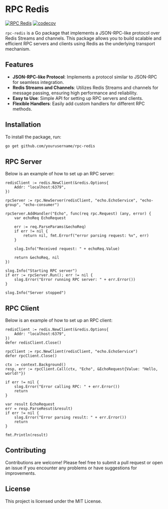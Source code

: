 # RPC Redis

[![RPC Redis](https://github.com/ksysoev/rpc-redis/actions/workflows/main.yml/badge.svg)](https://github.com/ksysoev/rpc-redis/actions/workflows/main.yml)
[![codecov](https://codecov.io/gh/ksysoev/rpc-redis/graph/badge.svg?token=Q1G80IX95U)](https://codecov.io/gh/ksysoev/rpc-redis)

`rpc-redis` is a Go package that implements a JSON-RPC-like protocol over Redis Streams and channels. This package allows you to build scalable and efficient RPC servers and clients using Redis as the underlying transport mechanism.

## Features

- **JSON-RPC-like Protocol**: Implements a protocol similar to JSON-RPC for seamless integration.
- **Redis Streams and Channels**: Utilizes Redis Streams and channels for message passing, ensuring high performance and reliability.
- **Easy to Use**: Simple API for setting up RPC servers and clients.
- **Flexible Handlers**: Easily add custom handlers for different RPC methods.

## Installation

To install the package, run:

```sh
go get github.com/yourusername/rpc-redis
```

## RPC Server

Below is an example of how to set up an RPC server:

```golang
redisClient := redis.NewClient(&redis.Options{
    Addr: "localhost:6379",
})

rpcServer := rpc.NewServer(redisClient, "echo.EchoService", "echo-group", "echo-consumer")

rpcServer.AddHandler("Echo", func(req rpc.Request) (any, error) {
    var echoReq EchoRequest

    err := req.ParseParams(&echoReq)
    if err != nil {
        return nil, fmt.Errorf("error parsing request: %v", err)
    }

    slog.Info("Received request: " + echoReq.Value)

    return &echoReq, nil
})

slog.Info("Starting RPC server")
if err := rpcServer.Run(); err != nil {
    slog.Error("Error running RPC server: " + err.Error())
}

slog.Info("Server stopped")
```

## RPC Client

Below is an example of how to set up an RPC client:

```golang
redisClient := redis.NewClient(&redis.Options{
    Addr: "localhost:6379",
})
defer redisClient.Close()

rpcClient := rpc.NewClient(redisClient, "echo.EchoService")
defer rpcClient.Close()

ctx := context.Background()
resp, err := rpcClient.Call(ctx, "Echo", &EchoRequest{Value: "Hello, world!"})

if err != nil {
    slog.Error("Error calling RPC: " + err.Error())
    return
}

var result EchoRequest
err = resp.ParseResut(&result)
if err != nil {
    slog.Error("Error parsing result: " + err.Error())
    return
}

fmt.Println(result)
```

## Contributing

Contributions are welcome! Please feel free to submit a pull request or open an issue if you encounter any problems or have suggestions for improvements.


## License

This project is licensed under the MIT License.